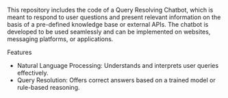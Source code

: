 This repository includes the code of a Query Resolving Chatbot, which is meant to respond to user questions and present relevant information on the basis of a pre-defined knowledge base or external APIs. The chatbot is developed to be used seamlessly and can be implemented on websites, messaging platforms, or applications.

Features

- Natural Language Processing: Understands and interprets user queries effectively.
- Query Resolution: Offers correct answers based on a trained model or rule-based reasoning.
